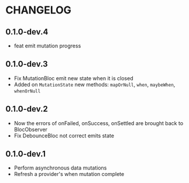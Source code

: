# CHANGELOG

## 0.1.0-dev.4
- feat emit mutation progress

## 0.1.0-dev.3
- Fix MutationBloc emit new state when it is closed
- Added on `MutationState` new methods: `mapOrNull`, `when`, `maybeWhen`, `whenOrNull`

## 0.1.0-dev.2
- Now the errors of onFailed, onSuccess, onSettled are brought back to BlocObserver
- Fix DebounceBloc not correct emits state 

## 0.1.0-dev.1

- Perform asynchronous data mutations
- Refresh a provider's when mutation complete
